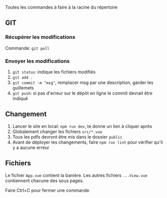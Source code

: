 Toutes les commandes à faire à la racine du répertoire

## GIT

### Récupérer les modifications

Commande: `git pull`

### Envoyer les modifications

1. `git status`: indique les fichiers modifiés
2. `git add .`
3. `git commit -m "msg"`, remplacer msg par une description, garder les guillemets
4. `git push`: si pas d'erreur sur le dépôt en ligne le commit devrait être indiqué

## Changement

1. Lancer le site en local: `npm run dev`, te donne un lien à cliquer après
2. Globalement changer les fichiers `src/*.vue`
3. Tous les pdfs devront être mis dans le dossier `public`
4. Avant de déployer les changements, faire `npm run lint` pour vérifier qu'il y a aucune erreur

## Fichiers

Le fichier `App.vue` contient la banière.
Les autres fichiers `...View.vue` contiennent chacune des sous pages.

Faire Ctrl+C pour fermer une commande

